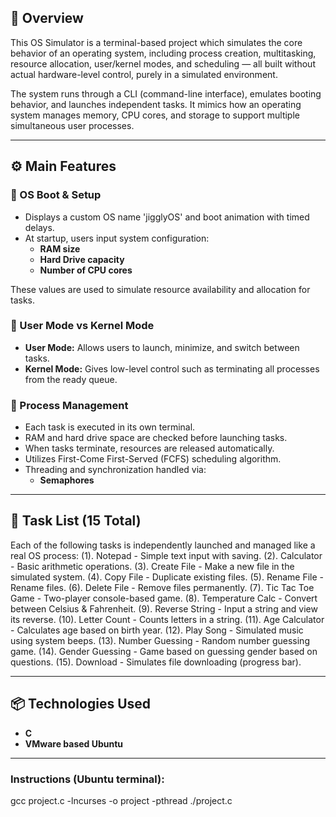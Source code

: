 ## 📘 Overview
This OS Simulator is a terminal-based project which simulates the core behavior of an operating system, including process creation, multitasking, resource allocation, user/kernel modes, and scheduling — all built without actual hardware-level control, purely in a simulated environment.

The system runs through a CLI (command-line interface), emulates booting behavior, and launches independent tasks. It mimics how an operating system manages memory, CPU cores, and storage to support multiple simultaneous user processes.

---

## ⚙️ Main Features

### 🔧 OS Boot & Setup
- Displays a custom OS name 'jigglyOS' and boot animation with timed delays.
- At startup, users input system configuration:
  - **RAM size**
  - **Hard Drive capacity**
  - **Number of CPU cores**

These values are used to simulate resource availability and allocation for tasks.

### 👤 User Mode vs Kernel Mode
- **User Mode:** Allows users to launch, minimize, and switch between tasks.
- **Kernel Mode:** Gives low-level control such as terminating all processes from the ready queue.

### 🧵 Process Management
- Each task is executed in its own terminal.
- RAM and hard drive space are checked before launching tasks.
- When tasks terminate, resources are released automatically.
- Utilizes First-Come First-Served (FCFS) scheduling algorithm.
- Threading and synchronization handled via:
  - **Semaphores**

---

## 📂 Task List (15 Total)

Each of the following tasks is independently launched and managed like a real OS process:
(1). Notepad - Simple text input with saving.
(2). Calculator - Basic arithmetic operations.
(3). Create File - Make a new file in the simulated system.
(4). Copy File - Duplicate existing files.
(5). Rename File - Rename files.
(6). Delete File - Remove files permanently.
(7). Tic Tac Toe Game - Two-player console-based game.
(8). Temperature Calc - Convert between Celsius & Fahrenheit.
(9). Reverse String - Input a string and view its reverse.
(10). Letter Count - Counts letters in a string.
(11). Age Calculator - Calculates age based on birth year.
(12). Play Song - Simulated music using system beeps.
(13). Number Guessing - Random number guessing game.
(14). Gender Guessing - Game based on guessing gender based on questions.
(15). Download - Simulates file downloading (progress bar).

---

## 📦 Technologies Used
- **C**
- **VMware based Ubuntu**

---

### Instructions (Ubuntu terminal):
gcc project.c -lncurses -o project -pthread
./project.c
